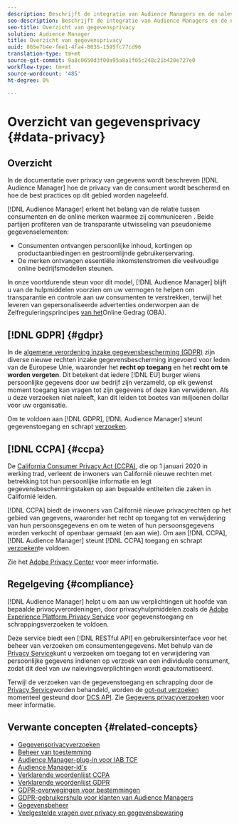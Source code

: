 ```yaml
---
description: Beschrijft de integratie van Audience Managers en de naleving van algemeen aanvaarde beste praktijken met betrekking tot de privacy van de consument en de opt-outprocedures.
seo-description: Beschrijft de integratie van Audience Managers en de naleving van algemeen aanvaarde beste praktijken met betrekking tot de privacy van de consument en de opt-outprocedures.
seo-title: Overzicht van gegevensprivacy
solution: Audience Manager
title: Overzicht van gegevensprivacy
uuid: 865e7b4e-fee1-4fa4-8035-1595fc77cd96
translation-type: tm+mt
source-git-commit: 9a8c0650d3f00a95a8a1f05c248c21b420e727e0
workflow-type: tm+mt
source-wordcount: '485'
ht-degree: 0%

---
```



# Overzicht van gegevensprivacy {#data-privacy}

## Overzicht

In de documentatie over privacy van gegevens wordt beschreven [!DNL Audience Manager] hoe de privacy van de consument wordt beschermd en hoe de best practices op dit gebied worden nageleefd.

[!DNL Audience Manager] erkent het belang van de relatie tussen consumenten en de online merken waarmee zij communiceren . Beide partijen profiteren van de transparante uitwisseling van pseudonieme gegevenselementen:

* Consumenten ontvangen persoonlijke inhoud, kortingen op productaanbiedingen en gestroomlijnde gebruikerservaring.
* De merken ontvangen essentiële inkomstenstromen die veelvoudige online bedrijfsmodellen steunen.

In onze voortdurende steun voor dit model, [!DNL Audience Manager] blijft u van de hulpmiddelen voorzien om uw vermogen te helpen om transparantie en controle aan uw consumenten te verstrekken, terwijl het leveren van gepersonaliseerde advertenties onderworpen aan de Zelfreguleringsprincipes [van het](https://www.iab.com/news/self-regulatory-principles-for-online-behavioral-advertising/)Online Gedrag (OBA).

## [!DNL GDPR] {#gdpr}

In de [algemene verordening inzake gegevensbescherming (GDPR)](https://eugdpr.org/) zijn diverse nieuwe rechten inzake gegevensbescherming ingevoerd voor leden van de Europese Unie, waaronder het **recht op toegang** en het **recht om te worden vergeten**. Dit betekent dat iedere [!DNL EU] burger wiens persoonlijke gegevens door uw bedrijf zijn verzameld, op elk gewenst moment toegang kan vragen tot zijn gegevens of deze kan verwijderen. Als u deze verzoeken niet naleeft, kan dit leiden tot boetes van miljoenen dollar voor uw organisatie.

Om te voldoen aan [!DNL GDPR], [!DNL Audience Manager] steunt gegevenstoegang en schrapt [verzoeken](data-privacy-requests.md).

## [!DNL CCPA] {#ccpa}

De [California Consumer Privacy Act (CCPA)](https://www.caprivacy.org/about), die op 1 januari 2020 in werking trad, verleent de inwoners van Californië nieuwe rechten met betrekking tot hun persoonlijke informatie en legt gegevensbeschermingstaken op aan bepaalde entiteiten die zaken in Californië leiden.

[!DNL CCPA] biedt de inwoners van Californië nieuwe privacyrechten op het gebied van gegevens, waaronder het recht op toegang tot en verwijdering van hun persoonsgegevens en om te weten of hun persoonsgegevens worden verkocht of openbaar gemaakt (en aan wie). Om aan [!DNL CCPA], [!DNL Audience Manager] steunt [!DNL CCPA] toegang en schrapt [verzoeken](data-privacy-requests.md)te voldoen.

Zie het [Adobe Privacy Center](https://www.adobe.com/privacy/opt-out.html) voor meer informatie.

## Regelgeving {#compliance}

[!DNL Audience Manager] helpt u om aan uw verplichtingen uit hoofde van bepaalde privacyverordeningen, door privacyhulpmiddelen zoals de [Adobe Experience Platform Privacy Service](https://www.adobe.io/apis/experienceplatform/home/services/privacy-service.html) voor gegevenstoegang en schrappingsverzoeken te voldoen.

Deze service biedt een [!DNL RESTful API] en gebruikersinterface voor het beheer van verzoeken om consumentengegevens. Met behulp van de [Privacy Service](https://www.adobe.io/apis/experienceplatform/home/services/privacy-service.html)kunt u verzoeken om toegang tot en verwijdering van persoonlijke gegevens indienen op verzoek van een individuele consument, zodat dit deel van uw nalevingsverplichtingen wordt geautomatiseerd.

Terwijl de verzoeken van de gegevenstoegang en schrapping door de [Privacy Service](https://www.adobe.io/apis/experienceplatform/home/services/privacy-service.html)worden behandeld, worden de [opt-out verzoeken](data-privacy-requests.md#opt-out-requests) momenteel gesteund door [DCS API](../../api/dcs-intro/dcs-api-reference/dcs-api-reference-overview.md). Zie [Gegevens privacyverzoeken](data-privacy-requests.md) voor meer informatie.

## Verwante concepten {#related-concepts}

* [Gegevensprivacyverzoeken](data-privacy-requests.md)
* [Beheer van toestemming](data-privacy-consent.md)
* [Audience Manager-plug-in voor IAB TCF](aam-iab-plugin.md)
* [Audience Manager-id&#39;s](data-privacy-ids.md)
* [Verklarende woordenlijst CCPA](aam-ccpa-glossary.md)
* [Verklarende woordenlijst GDPR](aam-gdpr-glossary.md)
* [GDPR-overwegingen voor bestemmingen](aam-gdpr-partners.md)
* [GDPR-gebruikershulp voor klanten van Audience Managers](aam-gdpr-readiness.md)
* [Gegevensbeheer](data-governance.md)
* [Veelgestelde vragen over privacy en gegevensbewaring](../../faq/faq-privacy.md)